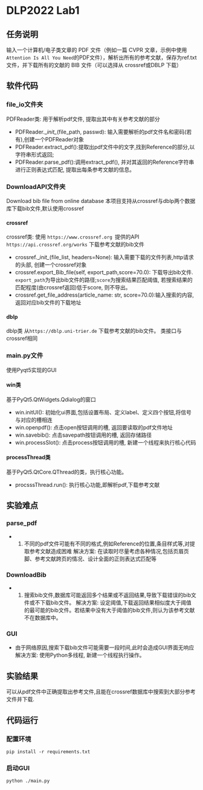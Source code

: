# DLP2022 Lab1
## 任务说明
输入一个计算机/电子类文章的 PDF 文件（例如一篇 CVPR 文章，示例中使用`Attention Is All You Need`的PDF文件），解析出所有的参考文献，保存为ref.txt文件，并下载所有的文献的 BIB 文件（可以选择从 crossref或DBLP 下载）

## 软件代码
### file_io文件夹
PDFReader类: 用于解析pdf文件, 提取出其中有关参考文献的部分
- PDFReader.\__init\__(file_path, passwd): 输入需要解析的pdf文件名和密码(若有),创建一个PDFReader对象
- PDFReader.extract_pdf():提取出pdf文件中的文字,找到Reference的部分,以字符串形式返回;
- PDFReader.parse_pdf():调用extract_pdf(), 并对其返回的Reference字符串进行正则表达式匹配, 提取出每条参考文献的信息。

### DownloadAPI文件夹
Download bib file from online database
本项目支持从crossref与dblp两个数据库下载bib文件,默认使用crossref
#### crossref
crossref类:
使用 `https://www.crossref.org `提供的API `https://api.crossref.org/works` 下载参考文献的bib文件
- crossref.\__init\__(file_list, headers=None): 输入需要下载的文件列表,http请求的头部, 创建一个crossref对象
- crossref.export_Bib_file(self, export_path,score=70.0): 下载导出bib文件. `export_path`为导出bib文件的路径;`score`为搜索结果匹配阈值, 若搜索结果的匹配程度(由crossref返回)低于score, 则不导出。
- crossref.get_file_address(article_name: str, score=70.0):输入搜索的内容, 返回对应bib文件的下载地址
#### dblp
dblp类
从`https://dblp.uni-trier.de` 下载参考文献的bib文件。
类接口与crossref相同

### main.py文件
使用Pyqt5实现的GUI
#### win类
基于PyQt5.QtWidgets.Qdialog的窗口
- win.initUI(): 初始化ui界面,包括设置布局、定义label、定义四个按钮,将信号与对应的槽相连
- win.openpdf(): 点击open按钮调用的槽, 返回要读取的pdf文件地址
- win.savebib(): 点击savepath按钮调用的槽, 返回存储路径
- win.processSlot(): 点击process按钮调用的槽, 新建一个线程来执行核心代码

#### processThread类
基于PyQt5.QtCore.QThread的类，执行核心功能。
- procsssThread.run(): 执行核心功能,即解析pdf,下载参考文献

## 实验难点
### parse_pdf
- 1. 不同的pdf文件可能有不同的格式,例如Reference的位置,条目样式等,对提取参考文献造成困难
解决方案: 在读取时尽量考虑各种情况,包括页眉页脚、参考文献跨页的情况、设计全面的正则表达式匹配等
### DownloadBib
- 1. 搜索bib文件,数据库可能返回多个结果或不返回结果,导致下载错误的bib文件或不下载bib文件。
解决方案: 设定阈值,下载返回结果相似度大于阈值的最可能的bib文件。若结果中没有大于阈值的bib文件,则认为该参考文献不在数据库中。

### GUI
- 由于网络原因,搜索下载bib文件可能需要一段时间,此时会造成GUI界面无响应
解决方案: 使用Python多线程, 新建一个线程执行操作。

## 实验结果
可以从pdf文件中正确提取出参考文件,且能在crossref数据库中搜索到大部分参考文件并下载.
## 代码运行
### 配置环境
`pip install -r requirements.txt`
### 启动GUI
`python ./main.py`